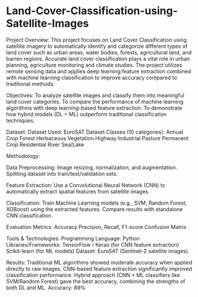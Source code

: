 # Land-Cover-Classification-using-Satellite-Images
Project Overview:
This project focuses on Land Cover Classification  using satellite imagery to automatically identify and categorize different types of land cover such as urban areas, water bodies, forests, agricultural land, and barren regions. Accurate land cover classification plays a vital role in urban planning, agriculture monitoring and climate studies. The project utilizes remote sensing data and applies deep learning feature extraction combined with machine learning classification to improve accuracy compared to traditional methods.

Objectives:
To analyze satellite images and classify them into meaningful land cover categories.
To compare the performance of machine learning algorithms with deep learning-based feature extraction.
To demonstrate how hybrid models (DL + ML) outperform traditional classification techniques.

Dataset:
Dataset Used: EuroSAT Dataset
Classes (10 categories):
Annual Crop
Forest
Herbaceous Vegetation
Highway
Industrial
Pasture
Permanent Crop
Residential
River
Sea/Lake

Methodology:

Data Preprocessing:
Image resizing, normalization, and augmentation.
Splitting dataset into train/test/validation sets.

Feature Extraction:
Use a Convolutional Neural Network (CNN) to automatically extract spatial features from satellite images.

Classification:
Train Machine Learning models (e.g., SVM, Random Forest, XGBoost) using the extracted features.
Compare results with standalone CNN classification.

Evaluation Metrics:
Accuracy
Precision, Recall, F1-score
Confusion Matrix

Tools & Technologies:
Programming Language: Python
Libraries/Frameworks:
TensorFlow / Keras (for CNN feature extraction)
Scikit-learn (for ML models)
Dataset: EuroSAT (Sentinel-2 satellite images)

Results:
Traditional ML algorithms showed moderate accuracy when applied directly to raw images.
CNN-based feature extraction significantly improved classification performance.
Hybrid approach (CNN + ML classifiers like SVM/Random Forest) gave the best accuracy, combining the strengths of both DL and ML.
Accuracy: 89%
